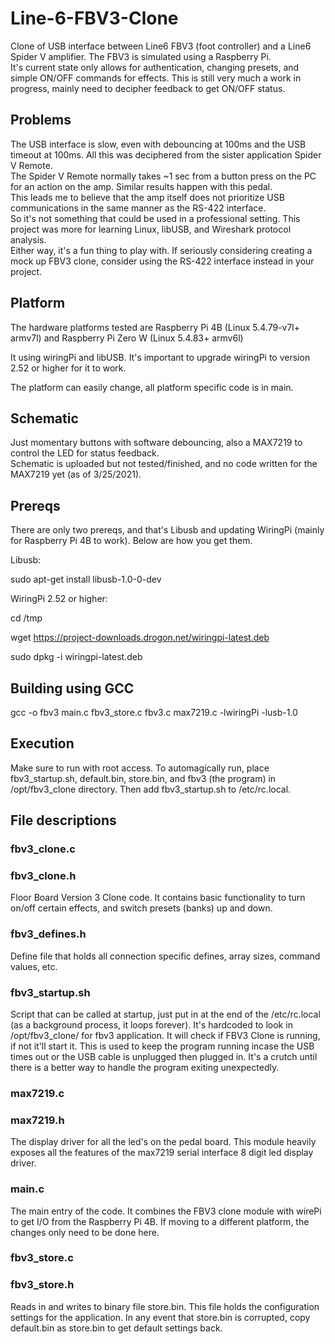 # Line-6-FBV3-Clone
Clone of USB interface between Line6 FBV3 (foot controller) and a Line6 Spider V amplifier. 
The FBV3 is simulated using a Raspberry Pi.  
It's current state only allows for authentication, changing presets, and simple ON/OFF commands for effects. 
This is still very much a work in progress, mainly need to decipher feedback to get ON/OFF status.

## Problems
The USB interface is slow, even with debouncing at 100ms and the USB timeout at 100ms.  All this was deciphered from the sister application Spider V Remote.  
The Spider V Remote normally takes ~1 sec from a button press on the PC for an action on the amp.  Similar results happen with this pedal.  
This leads me to believe that the amp itself does not prioritize USB communications in the same manner as the RS-422 interface.  
So it's not something that could be used in a professional setting.  This project was more for learning Linux, libUSB, and Wireshark protocol analysis.  
Either way, it's a fun thing to play with.  If seriously considering creating a mock up FBV3 clone, consider using the RS-422 interface instead in your project.  

## Platform
The hardware platforms tested are Raspberry Pi 4B (Linux 5.4.79-v7l+ armv7l) and Raspberry Pi Zero W (Linux 5.4.83+ armv6l)

It using wiringPi and libUSB.  It's important to upgrade wiringPi to version 2.52 or higher for it to work.

The platform can easily change, all platform specific code is in main. 

## Schematic 
Just momentary buttons with software debouncing, also a MAX7219 to control the LED for status feedback.  
Schematic is uploaded but not tested/finished, and no code written for the MAX7219 yet (as of 3/25/2021).

## Prereqs
There are only two prereqs, and that's Libusb and updating WiringPi (mainly for Raspberry Pi 4B to work). Below are how you get them.

Libusb: 

sudo apt-get install libusb-1.0-0-dev

WiringPi 2.52 or higher:

cd /tmp

wget https://project-downloads.drogon.net/wiringpi-latest.deb

sudo dpkg -i wiringpi-latest.deb

## Building using GCC
gcc -o fbv3 main.c fbv3_store.c fbv3.c max7219.c -lwiringPi -lusb-1.0

## Execution
Make sure to run with root access.
To automagically run, place fbv3_startup.sh, default.bin, store.bin, and fbv3 (the program) in /opt/fbv3_clone directory.
Then add fbv3_startup.sh to /etc/rc.local.

## File descriptions
### fbv3_clone.c
### fbv3_clone.h
Floor Board Version 3 Clone code.
It contains basic functionality to turn on/off certain effects, and switch presets (banks) up and down.

### fbv3_defines.h
Define file that holds all connection specific defines, array sizes, command values, etc.

### fbv3_startup.sh
Script that can be called at startup, just put in at the end of the /etc/rc.local (as a background process, it loops forever).
It's hardcoded to look in /opt/fbv3_clone/ for fbv3 application.
It will check if FBV3 Clone is running, if not it'll start it.
This is used to keep the program running incase the USB times out or the USB cable is unplugged then plugged in.
It's a crutch until there is a better way to handle the program exiting unexpectedly.  

### max7219.c
### max7219.h
The display driver for all the led's on the pedal board.  This module heavily exposes all the features of the max7219
serial interface 8 digit led display driver.

### main.c
The main entry of the code.  It combines the FBV3 clone module with wirePi to get I/O from the Raspberry Pi 4B.
If moving to a different platform, the changes only need to be done here.



### fbv3_store.c
### fbv3_store.h
Reads in and writes to binary file store.bin.
This file holds the configuration settings for the application.
In any event that store.bin is corrupted, copy default.bin as store.bin to get default settings back.
 


